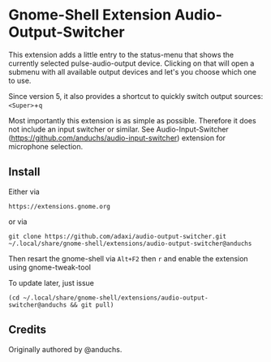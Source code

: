 Gnome-Shell Extension Audio-Output-Switcher
===========================================

This extension adds a little entry to the status-menu that shows the currently
selected pulse-audio-output device. Clicking on that will open a submenu with
all available output devices and let's you choose which one to use.

Since version 5, it also provides a shortcut to quickly switch output sources: 
`<Super>`+`q`

Most importantly this extension is as simple as possible. Therefore it does not
include an input switcher or similar.
See Audio-Input-Switcher (https://github.com/anduchs/audio-input-switcher)
extension for microphone selection.

Install
-------

Either via 

    https://extensions.gnome.org

or via

    git clone https://github.com/adaxi/audio-output-switcher.git ~/.local/share/gnome-shell/extensions/audio-output-switcher@anduchs

Then resart the gnome-shell via `Alt+F2` then `r` and enable the extension using gnome-tweak-tool

To update later, just issue

    (cd ~/.local/share/gnome-shell/extensions/audio-output-switcher@anduchs && git pull)
    
Credits
-------

Originally authored by @anduchs.

